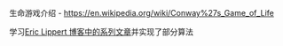 生命游戏介绍 - https://en.wikipedia.org/wiki/Conway%27s_Game_of_Life

学习[Eric Lippert 博客中的系列文章](https://ericlippert.com/category/conwayslife/)并实现了部分算法
